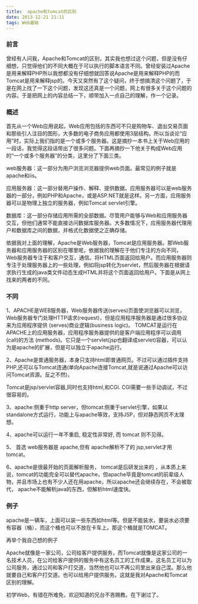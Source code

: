 ```yaml
---
title:  apache和tomcat的区别
date: 2013-12-21 21:11
tags: Web基础
---
```


### 前言 ###
曾经有人问我，Apache和Tomcat的区别，其实我也想过这个问题，但是没有仔细想，只觉得他们的不同大概在于可以执行的脚本语言不同。曾经安装过Apache是用来解释PHP所以我想都没有仔细想就回答说Apache是用来解释PHP的而Tomcat是用来解释jsp的。今天又突然有了这个疑问，终于想搞清这个问题了，于是在网上找了一下这个问题，发现这还真是一个问题，网上有很多关于这个问题的内容。于是把网上的内容总结一下，顺带加入一点自己的理解，作一个记录。
### 概述 ###
首先从一个Web应用说起，Web应用包括的东西可不只是购物车、退出交易页面和那些引人注目的图形，大多数的电子商务应用都使用3层结构。所以当谈论“应用”时，实际上我们指的是一个或多个服务器。这是摘抄一本书上关于Web应用的一段话，我觉得这段话带出了很多问题。下面再摘抄一下他关于构成Web应用的“一个或多个服务器”的分类，这里分了下面三类。
 
web服务器：这一部分为用户浏览浏览器提供web页面。最常见的例子就是apache和iis。
 
应用服务器：这一部分替用户操作、解释、提供数据。应用服务器可以是web服务器的一部分，例如PHP和Apache，或是ASP.NET就是这样。另一方面，应用服务器可以是物理上独立的服务器，例如Tomcat servlet引擎。
 
数据库：这一部分存储应用所需的全部数据。尽管用户能够与Web和应用服务器交互，但他们通常不能直接访问数据库服务器。大多数情况下，应用服务器代理用户和数据库之间的数据，并格式化数据使之正确存储。
 
依据我对上面的理解，Apache是Web服务器，Tomcat是应用服务器。那Web服务器和应用服务器的区别在哪里呢，依据我的理解在于他们专注的方向不同，Web服务器专注于和客户交互，通信。将HTML页面返回给用户。而应用服务器则专注于处理服务器上的一些处理，例如将jsp转化为servlet，然后服务器在根据请求执行生成的java类文件动态生成HTML并将这个页面返回给用户。下面是从网上找来的两者的不同。
 
### 不同 ###
 
1、APACHE是WEB服务器，Web服务器传送(serves)页面使浏览器可以浏览，Web服务器专门处理HTTP请求(request)，但是应用程序服务器是通过很多协议来为应用程序提供 (serves)商业逻辑(business logic)。
TOMCAT是运行在APACHE上的应用服务器，应用程序服务器提供的是客户端应用程序可以调用(call)的方法 (methods)。它只是一个servlet(jsp也翻译成servlet)容器，可以认为是apache的扩展，但是可以独立于apache运行。

2、Apache是普通服务器，本身只支持html即普通网页。不过可以通过插件支持PHP,还可以与Tomcat连通(单向Apache连接Tomcat,就是说通过Apache可以访问Tomcat资源。反之不然)，

Tomcat是jsp/servlet容器,同时也支持html,和CGI. CGI需要一些手动调试，不过很容易的。

3、apache:侧重于http server，但tomcat:侧重于servlet引擎，如果以standalone方式运行，功能上与apache等效，支持JSP，但对静态网页不太理想。

4、apache可以运行一年不重启, 稳定性非常好, 而 tomcat 则不见得。

5、 首选 web服务器是 apache,但有 apache解析不了的 jsp,servlet才用 tomcat。

6、apache是很最开始的页面解析服务， tomcat是后研发出来的 ，从本质上来说，tomcat的功能完全可以替代apache，但apache毕竟是tomcat的前辈级人物，并且市场上也有不少人还在用apache，所以apache还会继续存在，不会被取代， apache不能解析java的东西，但解析html速度快。

### 例子 ###
apache是一辆车，上面可以装一些东西如html等。但是不能装水，要装水必须要有容器（桶），而这个桶也可以不放在卡车上。那这个桶就是TOMCAT。
 
再举个我自己想的例子
 
Apache就像是一家公司，公司给客户提供服务，而Tomcat就像是这家公司的一名技术人员，在公司给客户提供的服务中有这名员工的工作成果。这名员工可以为公司服务，通过公司和客户打交道，当然他也可以不再公司里出来自己混。那么他就要自己和客户打交道。也可以给用户提供服务。这就是我对Apache和Tomcat区别的理解。
 
初学Web，有错在所难免，欢迎知道的兄台不吝赐教。在下谢过了。